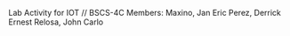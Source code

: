 Lab Activity for IOT  // BSCS-4C
Members:
Maxino, Jan Eric
Perez, Derrick Ernest
Relosa, John Carlo
